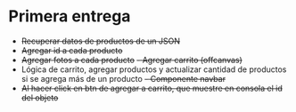 # Primera entrega

- ~~Recuperar datos de productos de un JSON~~
- ~~Agregar id a cada producto~~
- ~~Agregar fotos a cada producto~~
~~- Agregar carrito (offcanvas)~~
- Lógica de carrito, agregar productos y actualizar cantidad de productos si se agrega más de un producto
~~- Componente navbar~~
- ~~Al hacer click en btn de agregar a carrito, que muestre en consola el id del objeto~~